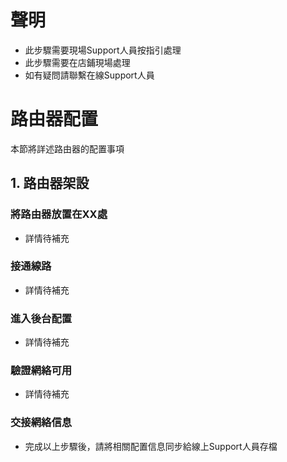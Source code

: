 # 聲明
- 此步驟需要現場Support人員按指引處理
- 此步驟需要在店鋪現場處理
- 如有疑問請聯繫在線Support人員

# 路由器配置
本節將詳述路由器的配置事項

## 1. 路由器架設

### 將路由器放置在XX處
- 詳情待補充

### 接通線路
- 詳情待補充

### 進入後台配置
- 詳情待補充

### 驗證網絡可用
- 詳情待補充

### 交接網絡信息
- 完成以上步驟後，請將相關配置信息同步給線上Support人員存檔
